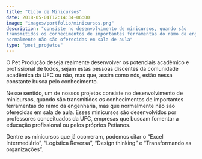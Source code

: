 ```yaml
---
title: "Ciclo de Minicursos"
date: 2018-05-04T12:14:34+06:00
image: "images/portfolio/minicursos.png"
description: "consiste no desenvolvimento de minicursos, quando são
transmitidos os conhecimentos de importantes ferramentas do ramo da engenharia, mas que
normalmente não são oferecidas em sala de aula"
type: "post_projetos"
--- 
```


O Pet Produção deseja realmente desenvolver os potenciais acadêmico e profissional de todos,
sejam estas pessoas discentes da comunidade acadêmica da UFC ou não, mas que, assim como nós,
estão nessa constante busca pelo conhecimento.

Nesse sentido, um de nossos projetos consiste no desenvolvimento de minicursos, quando são
transmitidos os conhecimentos de importantes ferramentas do ramo da engenharia, mas que
normalmente não são oferecidas em sala de aula. Esses minicursos são desenvolvidos por
professores conceituados da UFC, empresas que buscam fomentar a educação profissional ou pelos
próprios Petianos.

Dentre os minicursos que já ocorreram, podemos citar o “Excel Intermediário”, “Logística Reversa”,
“Design thinking” e “Transformando as organizações”.







